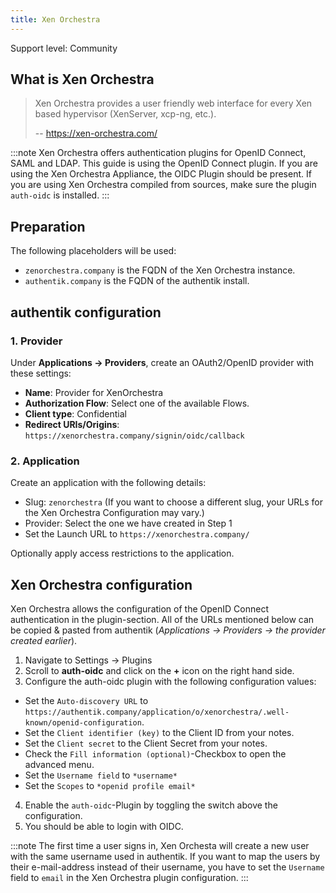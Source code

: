 ```yaml
---
title: Xen Orchestra
---
```


<span class="badge badge--secondary">Support level: Community</span>

## What is Xen Orchestra

> Xen Orchestra provides a user friendly web interface for every Xen based hypervisor (XenServer, xcp-ng, etc.).
>
> -- https://xen-orchestra.com/

:::note
Xen Orchestra offers authentication plugins for OpenID Connect, SAML and LDAP. This guide is using the OpenID Connect plugin.
If you are using the Xen Orchestra Appliance, the OIDC Plugin should be present. If you are using Xen Orchestra compiled from sources, make sure the plugin `auth-oidc` is installed.
:::

## Preparation

The following placeholders will be used:

-   `zenorchestra.company` is the FQDN of the Xen Orchestra instance.
-   `authentik.company` is the FQDN of the authentik install.

## authentik configuration

### 1. Provider

Under **Applications -> Providers**, create an OAuth2/OpenID provider with these settings:

-   **Name**: Provider for XenOrchestra
-   **Authorization Flow**: Select one of the available Flows.
-   **Client type**: Confidential
-   **Redirect URIs/Origins**: `https://xenorchestra.company/signin/oidc/callback`

### 2. Application

Create an application with the following details:

-   Slug: `zenorchestra` (If you want to choose a different slug, your URLs for the Xen Orchestra Configuration may vary.)
-   Provider: Select the one we have created in Step 1
-   Set the Launch URL to `https://xenorchestra.company/`

Optionally apply access restrictions to the application.

## Xen Orchestra configuration

Xen Orchestra allows the configuration of the OpenID Connect authentication in the plugin-section.
All of the URLs mentioned below can be copied & pasted from authentik (_Applications -> Providers -> *the provider created earlier*_).

1. Navigate to Settings -> Plugins
2. Scroll to **auth-oidc** and click on the **+** icon on the right hand side.
3. Configure the auth-oidc plugin with the following configuration values:

-   Set the `Auto-discovery URL` to `https://authentik.company/application/o/xenorchestra/.well-known/openid-configuration`.
-   Set the `Client identifier (key)` to the Client ID from your notes.
-   Set the `Client secret` to the Client Secret from your notes.
-   Check the `Fill information (optional)`-Checkbox to open the advanced menu.
-   Set the `Username field` to `*username*`
-   Set the `Scopes` to `*openid profile email*`

4. Enable the `auth-oidc`-Plugin by toggling the switch above the configuration.
5. You should be able to login with OIDC.

:::note
The first time a user signs in, Xen Orchesta will create a new user with the same username used in authentik. If you want to map the users by their e-mail-address instead of their username, you have to set the `Username` field to `email` in the Xen Orchestra plugin configuration.
:::
